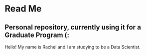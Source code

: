 # Read Me
## Personal repository, currently using it for a Graduate Program (:
Hello! My name is Rachel and I am studying to be a Data Scientist.